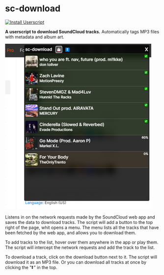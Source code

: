 # sc-download

[![Install Userscript](https://img.shields.io/badge/Install%20Userscript-FFDD00)](https://github.com/mlntcandy/sc-download/blob/master/dist/sc-download.user.js)

**A userscript to download SoundCloud tracks.** Automatically tags MP3 files with metadata and album art.

![Screenshot](.github/assets/screenshot.png)

Listens in on the network requests made by the SoundCloud web app and saves the data to download tracks. The script will add a button to the top right of the page, whit opens a menu. The menu lists all the tracks that have been fetched by the web app, and allows you to download them.

To add tracks to the list, hover over them anywhere in the app or play them. The script will intercept the network requests and add the track to the list.

To download a track, click on the download button next to it. The script will download it as an MP3 file. Or you can download all tracks at once by clicking the "⏬" in the top.
